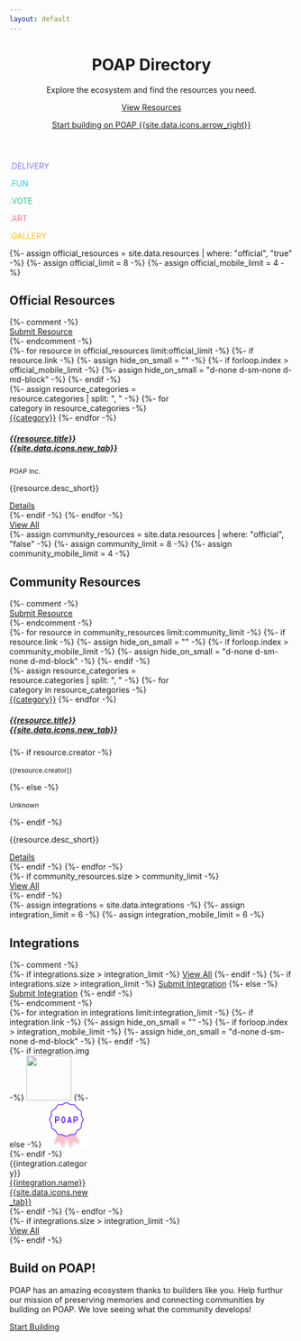 ```yaml
---
layout: default
---
```



<!-- Header -->
<header class="pb-md-3 pb-lg-5">
  <div class="px-4 py-5 my-5 text-center">
    <h1 class="display-1 fw-bold mt-5 poap-purple">POAP Directory</h1>
    <div class="row justify-content-center">
      <div class="col-lg-7">
        <p class="h3 fw-normal mb-4">
          Explore the ecosystem and find the resources you need.
        </p>
        <a href="/en/resources/all" class="btn btn-primary btn-lg px-4 m-1">View Resources</a>
        <p class="mt-3">
          <a href="/en/resources/dev">Start building on POAP {{site.data.icons.arrow_right}}</a>
        </p>
      </div>
    </div>
  </div>
</header>


<!-- Fun Divider -->
<section class="d-none">
  <div class="container my-5">
    <div class="row text-center">
      <div class="col text-center">
        <p class="display-6 fw-bold" style="color: #8076fa;">.DELIVERY</p>
      </div>
      <div class="col text-center">
        <p class="display-6 fw-bold" style="color: #0dcaf0;">.FUN</p>
      </div>
      <div class="col text-center">
        <p class="display-6 fw-bold" style="color: #20c997;">.VOTE</p>
      </div>
      <div class="col text-center">
        <p class="display-6 fw-bold" style="color: #f87588;">.ART</p>
      </div>
      <div class="col text-center">
        <p class="display-6 fw-bold" style="color: #ffc107;">.GALLERY</p>
      </div>
    </div>
  </div>
</section>


<!-- Official Resources -->
<section id="official" class="bg-light">
  {%- assign official_resources = site.data.resources | where: "official", "true" -%}
  {%- assign official_limit = 8 -%}
  {%- assign official_mobile_limit = 4 -%}
  <div class="container py-5 my-5">
    <h2 class="h1 fw-bold mb-3 text-center">Official Resources</h2>
    {%- comment -%}
      <div class="text-center">
        <a href="/" class="btn btn-outline-secondary btn px-4 m-1">Submit Resource</a>
      </div>
    {%- endcomment -%}
    <div class="row row-cols-auto justify-content-center mt-4">
      {%- for resource in official_resources limit:official_limit -%}
        {%- if resource.link -%}
          {%- assign hide_on_small = "" -%}
          {%- if forloop.index > official_mobile_limit -%}
            {%- assign hide_on_small = "d-none d-sm-none d-md-block" -%}
          {%- endif -%}
          <div class="col mb-4 {{hide_on_small}}">
            <div class="card rounded-3 h-100" style="width: 18rem;">
              <div class="card-body d-flex align-items-start flex-column">
                <div class="mb-3">
                  {%- assign resource_categories = resource.categories | split: ", " -%}
                  {%- for category in resource_categories -%}
                    <a class="me-1" href="/en/resources/{{category}}"><span class="badge rounded-pill bg-light text-dark {{category}}">{{category}}</span></a>
                  {%- endfor -%}
                </div>
                <h5 class="card-title mb-1">
                  <a href="{{resource.link}}" target="_blank" class="text-decoration-none link-dark">{{resource.title}} {{site.data.icons.new_tab}}</a>
                </h5>
                <p class="mb-2 text-muted"><small>POAP Inc.</small></p>
                <p class="card-text flex-grow-1">{{resource.desc_short}}</p>
                <a href="" class="btn btn-outline-primary btn-sm">Details</a>
              </div>
            </div>
          </div>
        {%- endif -%}
      {%- endfor -%}
    </div>
    <div class="text-center">
      <a href="/en/resources/official" class="btn btn-primary btn px-4 m-1">View All</a>
    </div>
  </div>
</section>


<!-- Community Resources -->
<section id="community" class="">
  {%- assign community_resources = site.data.resources | where: "official", "false" -%}
  {%- assign community_limit = 8 -%}
  {%- assign community_mobile_limit = 4 -%}
  <div class="container py-5 my-5">
    <h2 class="h1 fw-bold mb-3 text-center">Community Resources</h2>
    {%- comment -%}
      <div class="text-center">
        <a href="/" class="btn btn-outline-secondary btn px-4 m-1">Submit Resource</a>
      </div>
    {%- endcomment -%}
    <div class="row row-cols-auto justify-content-center mt-4">
      {%- for resource in community_resources limit:community_limit -%}
        {%- if resource.link -%}
          {%- assign hide_on_small = "" -%}
          {%- if forloop.index > community_mobile_limit -%}
            {%- assign hide_on_small = "d-none d-sm-none d-md-block" -%}
          {%- endif -%}
          <div class="col mb-4 {{hide_on_small}}">
            <div class="card rounded-3 h-100" style="width: 18rem;">
              <div class="card-body d-flex align-items-start flex-column">
                <div class="mb-3">
                  {%- assign resource_categories = resource.categories | split: ", " -%}
                  {%- for category in resource_categories -%}
                    <a class="me-1" href="/en/resources/{{category}}"><span class="badge rounded-pill bg-light text-dark {{category}}">{{category}}</span></a>
                  {%- endfor -%}
                </div>
                <h5 class="card-title mb-1">
                  <a href="{{resource.link}}" target="_blank" class="text-decoration-none link-dark">{{resource.title}} {{site.data.icons.new_tab}}</a>
                </h5>
                {%- if resource.creator -%}
                  <p class="mb-2 text-muted text-capitalize"><small>{{resource.creator}}</small></p>
                {%- else -%}
                  <p class="mb-2 text-muted text-capitalize"><small>Unknown</small></p>
                {%- endif -%}
                <p class="card-text flex-grow-1">{{resource.desc_short}}</p>
                <a href="" class="btn btn-outline-primary btn-sm">Details</a>
              </div>
            </div>
          </div>
        {%- endif -%} 
      {%- endfor -%}
    </div>
    {%- if community_resources.size > community_limit -%}
      <div class="text-center">
        <a href="/en/resources/community" class="btn btn-primary btn px-4 m-1">View All</a>
      </div>
    {%- endif -%}
  </div>
</section>


<!-- Integrations -->
<section id="integrations" class="d-none">
  {%- assign integrations = site.data.integrations -%}
  {%- assign integration_limit = 6 -%}
  {%- assign integration_mobile_limit = 6 -%}
  <div class="container py-5 my-5">
    <h2 class="h1 fw-bold mb-3 text-center">Integrations</h2>
    {%- comment -%}
      <div class="text-center">
        {%- if integrations.size > integration_limit -%}
          <a href="/en/integrations/all" class="btn btn-primary btn px-4 m-1">View All</a>
        {%- endif -%}
        {%- if integrations.size > integration_limit -%}
          <a href="/" class="btn btn-outline-secondary btn px-4 m-1">Submit Integration</a>
        {%- else -%}
          <a href="/" class="btn btn-primary btn px-4 m-1">Submit Integration</a>
        {%- endif -%}
      </div>
    {%- endcomment -%}
    <div class="row row-cols-auto justify-content-center mt-4">
      {%- for integration in integrations limit:integration_limit -%}
        {%- if integration.link -%}
          {%- assign hide_on_small = "" -%}
          {%- if forloop.index > integration_mobile_limit -%}
            {%- assign hide_on_small = "d-none d-sm-none d-md-block" -%}
          {%- endif -%}
          <div class="col mb-4 {{hide_on_small}}">
            <div href="{{integration.link}}" class="card rounded-3 h-100" style="width: 9rem;">
              <div class="card-body rounded-2 text-center">
                {%- if integration.img -%}
                  <img src="{{integration.img}}" class="img-fluid mx-auto mb-2 rounded-circle" style="width: 5rem; height: 5rem; background-color: {{integration.bg_color}};">
                {%- else -%}
                  <img src="/assets/img/poap-badge.png" class="img-fluid mx-auto mb-2 rounded-circle" style="width: 5rem; height: 5rem;">
                {%- endif -%}
                <div class="badge rounded-pill mb-2 me-1 bg-light text-dark">{{integration.category}}</div>
                <a href="{{integration.link}}" target="_blank" class="d-block text-decoration-none fs-6 link-dark">{{integration.name}} {{site.data.icons.new_tab}}</a>
              </div>
            </div>
          </div>
        {%- endif -%}
      {%- endfor -%}
    </div>
    {%- if integrations.size > integration_limit -%}
      <div class="text-center">
        <a href="/en/integrations/all" class="btn btn-primary btn px-4 m-1">View All</a>
      </div>
    {%- endif -%}
  </div>
</section>


<!-- Build CTA -->
<section id="build" class="bg-light">
  <div class="container py-5 my-5">
    <h2 class="h1 fw-bold mb-3 text-center">Build on POAP!</h2>
    <div class="row justify-content-center mt-2">
      <div class="col col-lg-6 col-md-8 text-center">
        <p>POAP has an amazing ecosystem thanks to builders like you. Help furthur our mission of preserving memories and connecting communities by building on POAP. We love seeing what the community develops!</p>
        <a href="/" class="btn btn-primary btn px-4 m-1">Start Building</a>
      </div>
    </div>
  </div>
</section>







